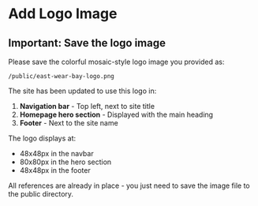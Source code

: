 # Add Logo Image

## Important: Save the logo image

Please save the colorful mosaic-style logo image you provided as:

```
/public/east-wear-bay-logo.png
```

The site has been updated to use this logo in:
1. **Navigation bar** - Top left, next to site title
2. **Homepage hero section** - Displayed with the main heading
3. **Footer** - Next to the site name

The logo displays at:
- 48x48px in the navbar
- 80x80px in the hero section
- 48x48px in the footer

All references are already in place - you just need to save the image file to the public directory.